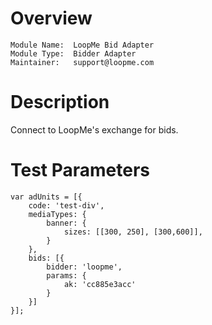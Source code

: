 # Overview

```
Module Name:  LoopMe Bid Adapter
Module Type:  Bidder Adapter
Maintainer:   support@loopme.com
```

# Description

Connect to LoopMe's exchange for bids.

# Test Parameters
```
var adUnits = [{
    code: 'test-div',
    mediaTypes: {
        banner: {
            sizes: [[300, 250], [300,600]],
        }
    },
    bids: [{
        bidder: 'loopme',
        params: {
            ak: 'cc885e3acc'
        }
    }]
}];
```
